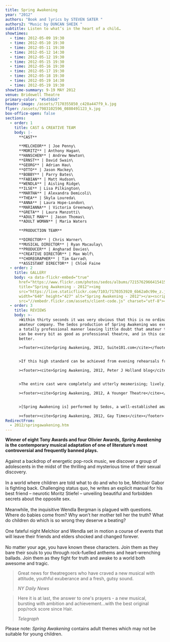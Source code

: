 ```yaml
---
title: Spring Awakening
year: "2012"
authors: "Book and lyrics by STEVEN SATER "
authors2: "Music by DUNCAN SHEIK "
subtitle: Listen to what’s in the heart of a child…
showtimes:
  - time: 2012-05-09 19:30
  - time: 2012-05-10 19:30
  - time: 2012-05-11 19:30
  - time: 2012-05-12 14:30
  - time: 2012-05-12 19:30
  - time: 2012-05-15 19:30
  - time: 2012-05-16 19:30
  - time: 2012-05-17 19:30
  - time: 2012-05-18 19:30
  - time: 2012-05-19 14:30
  - time: 2012-05-19 19:30
showtime-summary: 9-19 MAY 2012
venue: Bridewell Theatre
primary-color: "#b456b6"
header-image: /assets/7170355850_c428a447f9_k.jpg
flyer: /assets/7983102596_0880491123_k.jpg
box-office-open: false
sections:
  - order: 1
    title: CAST & CREATIVE TEAM
    body: |-
      **CAST**

      **MELCHIOR** | Joe Penny\
      **MORITZ** | Anthony Hagan\
      **HANSCHEN** | Andrew Newton\
      **ERNST** | David Swain\
      **GEORG** | Adrian Hau\
      **OTTO** | Jason Mackey\
      **BOBBY** | Parry Bates\
      **FABIAN** | Matt Hudson\
      **WENDLA** | Aisling Ridge\
      **ILSE** | Lisa Pilkington\
      **MARTHA** | Alexandra Demicoli\
      **THEA** | Skyla Loureda\
      **ANNA** | Laura Hope-London\
      **MARIANNA** | Victoria Greenway\
      **GRETA** | Laura Manzotti\
      **ADULT MAN** | Jason Thomas\
      **ADULT WOMAN** | Maria Waters

      **PRODUCTION TEAM**

      **DIRECTOR** | Chris Warner\
      **MUSICAL DIRECTOR** | Ryan Macaulay\
      **PRODUCER** | Angharad Davies\
      **CREATIVE DIRECTOR** | Max Wolf\
      **CHOREGRAPHER** | Tim Garrad\
      **ASSISTANT DIRECTOR** | Chloë Faine
  - order: 2
    title: GALLERY
    body: <a data-flickr-embed="true"
      href="https://www.flickr.com/photos/sedos/albums/72157629664154156"
      title="Spring Awakening - 2012"><img
      src="https://live.staticflickr.com/7103/7170353920_6b62a0c99e_z.jpg"
      width="640" height="427" alt="Spring Awakening - 2012"></a><script async
      src="//embedr.flickr.com/assets/client-code.js" charset="utf-8"></script>
  - order: 3
    title: REVIEWS
    body: >-
      >Within thirty seconds it was very obvious that this is no ordinary
      amateur company. The Sedos production of Spring Awakening was executed in
      a totally professional manner leaving little doubt that amateur theatre
      can be every bit as good as professional theatre, and in this case, even
      better.

      ><footer><cite>Spring Awakening, 2012, Suite101.com</cite></footer>


      >If this high standard can be achieved from evening rehearsals from a cast of enthusiasts then I think producers and actors across the profession may need to pull their socks up and take note.

      ><footer><cite>Spring Awakening, 2012, Peter J Holland blog</cite></footer>


      >The entire cast were completely and utterly mesmerising; lively, engaging and full of energy. Every single cast member gave a strong all-round performance, but it was the singing that really made this a night to remember, the harmonies absolutely gave me chills… this production of Spring Awakeningis smart, sexy and seriously packs a punch. Don’t miss it.

      ><footer><cite>Spring Awakening, 2012, A Younger Theatre</cite></footer>


      >[Spring Awakening is] performed by Sedos, a well-established amateur company who strive to produce theatre which can stand shoulder to shoulder with professional productions. In that, Spring Awakening succeeds admirably.

      ><footer><cite>Spring Awakening, 2012, Gay Times</cite></footer>
RedirectFrom:
  - 2012/springawakening.htm
---
```

**Winner of eight Tony Awards and four Olivier Awards, *Spring Awakening* is the contemporary musical adaptation of one of literature’s most controversial and frequently banned plays.**\
\
Against a backdrop of energetic pop-rock music, we discover a group of adolescents in the midst of the thrilling and mysterious time of their sexual discovery.\
\
In a world where children are told what to do and who to be, Melchior Gabor is fighting back. Challenging status quo, he writes an explicit manual for his best friend – neurotic Moritz Stiefel – unveiling beautiful and forbidden secrets about the opposite sex.\
\
Meanwhile, the inquisitive Wendla Bergman is plagued with questions. Where do babies come from? Why won’t her mother tell her the truth? What do children do which is so wrong they deserve a beating?\
\
One fateful night Melchior and Wendla set in motion a course of events that will leave their friends and elders shocked and changed forever.\
\
No matter your age, you have known these characters. Join them as they bare their souls to you through rock-fuelled anthems and heart-wrenching ballads. Join them as they fight for truth and awake to a world both awesome and tragic.

>Great news for theatregoers who have craved a new musical with attitude, youthful exuberance and a fresh, gutsy sound.
><footer><cite>NY Daily News</cite></footer>

>Here it is at last, the answer to one's prayers - a new musical, bursting with ambition and achievement…with the best original pop/rock score since Hair.
><footer><cite>Telegraph</cite></footer>

Please note: *Spring Awakening* contains adult themes which may not be suitable for young children.

